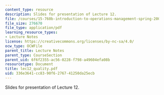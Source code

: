 ```yaml
---
content_type: resource
description: Slides for presentation of Lecture 12.
file: /courses/15-760b-introduction-to-operations-management-spring-2004/336e3641cc8390f6276741250da25ecb_lec12_quality.pdf
file_size: 276670
file_type: application/pdf
learning_resource_types:
- Lecture Notes
license: https://creativecommons.org/licenses/by-nc-sa/4.0/
ocw_type: OCWFile
parent_title: Lecture Notes
parent_type: CourseSection
parent_uid: 6f6f2355-ac56-0228-f798-a49604efa08b
resourcetype: Document
title: lec12_quality.pdf
uid: 336e3641-cc83-90f6-2767-41250da25ecb
---
```

Slides for presentation of Lecture 12.